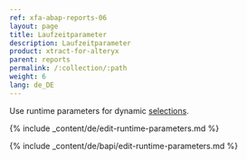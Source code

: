 ```yaml
---
ref: xfa-abap-reports-06
layout: page
title: Laufzeitparameter
description: Laufzeitparameter
product: xtract-for-alteryx
parent: reports
permalink: /:collection/:path
weight: 6
lang: de_DE
---
```


Use runtime parameters for dynamic [selections](./variants-and-selections#edit-selections).<br>

{% include _content/de/edit-runtime-parameters.md %}

{% include _content/de/bapi/edit-runtime-parameters.md %}